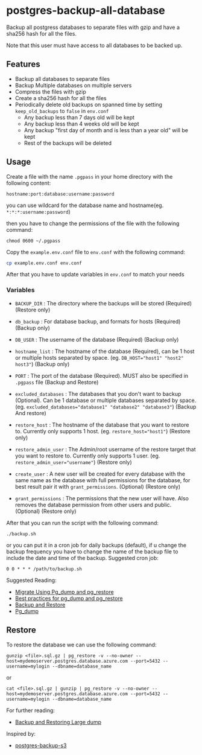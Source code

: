 # postgres-backup-all-database
Backup all postgress databases to separate files with gzip and have a sha256 hash for all the files. 

Note that this user must have access to all databases to be backed up.
## Features
* Backup all databases to separate files
* Backup Multiple databases on multiple servers
* Compress the files with gzip
* Create a sha256 hash for all the files
* Periodically delete old backups on spanned time by setting ``keep_old_backups`` to `false` in `env.conf`
    * Any backup less than 7 days old will be kept
    * Any backup less than 4 weeks old will be kept
    * Any backup "first day of month and is less than a year old" will be kept
    * Rest of the backups will be deleted

## Usage

Create a file with the name `.pgpass` in your home directory with the following content:

```
hostname:port:database:username:password
```
you can use wildcard for the database name and hostname(eg. `*:*:*:username:password`)

then you have to change the permissions of the file with the following command:

```
chmod 0600 ~/.pgpass
```

Copy the `example.env.conf` file to `env.conf` with the following command:
```bash
cp example.env.conf env.conf
```
After that you have to update variables in `env.conf` to match your needs

### Variables
* `BACKUP_DIR` : The directory where the backups will be stored (Required) (Restore only)
* `db_backup` : For database backup, and formats for hosts (Required) (Backup only)
* `DB_USER` : The username of the database (Required) (Backup only)
* `hostname_list` : The hostname of the database (Required), can be 1 host or multiple hosts separated by space. (eg. `DB_HOST="host1" "host2" host3"`) (Backup only)
* `PORT` : The port of the database (Required). MUST also be specified in `.pgpass` file (Backup and Restore)
* `excluded_databases` : The databases that you don't want to backup (Optional). Can be 1 database or multiple databases separated by space. (eg. `excluded_databases="database1" "database2" "database3"`) (Backup And restore)

* `restore_host` : The hostname of the database that you want to restore to. Currently only supports 1 host. (eg. `restore_host="host1"`) (Restore only)
* `restore_admin_user` : The Admin/root username of the restore target that you want to restore to. Currently only supports 1 user. (eg. `restore_admin_user="username"`)   (Restore only)
* `create_user` : A new user will be created for every database with the same name as the database with full permissions for the database, for best result pair it with `grant_permissions`. (Optional) (Restore only)
* `grant_permissions` : The permissions that the new user will have. Also removes the database permission from other users and public. (Optional) (Restore only)

After that you can run the script with the following command:

```
./backup.sh
```

or you can put it in a cron job for daily backups (default), if u change the backup frequency you have to change the name of the backup file to include the date and time of the backup.
Suggested cron job:

```
0 0 * * * /path/to/backup.sh
```
Suggested Reading: 
* [Migrate Using Pg_dump and pg_restore](https://learn.microsoft.com/en-us/azure/postgresql/migrate/how-to-migrate-using-dump-and-restore)
* [Best practices for pg_dump and pg_restore ](https://learn.microsoft.com/en-us/azure/postgresql/flexible-server/how-to-pgdump-restore)
* [Backup and Restore](https://www.postgresql.org/docs/9.5/backup-dump.html)
* [Pg_dump](https://www.postgresql.org/docs/current/app-pgdump.html)
## Restore
To restore the database we can use the following command:
```
gunzip <file>.sql.gz | pg_restore -v --no-owner --host=mydemoserver.postgres.database.azure.com --port=5432 --username=mylogin --dbname=database_name
```
or 
```
cat <file>.sql.gz | gunzip | pg_restore -v --no-owner --host=mydemoserver.postgres.database.azure.com --port=5432 --username=mylogin --dbname=database_name
```
For further reading:
* [Backup and Restoring Large dump](https://www.postgresql.org/docs/9.5/backup-dump.html#BACKUP-DUMP-LARGE)

Inspired by:
* [postgres-backup-s3 ](https://github.com/eeshugerman/postgres-backup-s3)